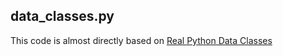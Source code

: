 ## data_classes.py
This code is almost directly based on [Real Python Data Classes](https://realpython.com/python-data-classes/)
